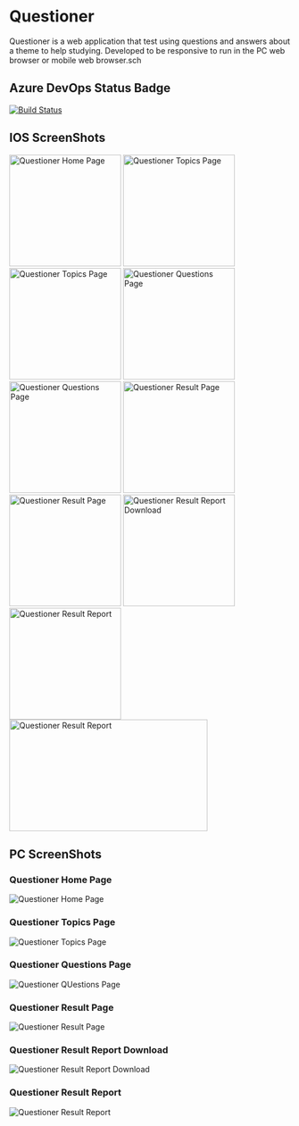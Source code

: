 # Questioner
Questioner is a web application that test using questions and answers about a theme to help studying. Developed to be responsive to run in the PC web browser or mobile web browser.sch

## Azure DevOps Status Badge
[![Build Status](https://dev.azure.com/htapps/GitHub/_apis/build/status/henriq-toledo.questioner?branchName=master)](https://dev.azure.com/htapps/GitHub/_build/latest?definitionId=1&branchName=master)

## IOS ScreenShots

<img src="screenshots/ios/01-questioner-home-page.png" alt="Questioner Home Page" width="200"> <img src="screenshots/ios/02-questioner-topics-page-1.png" alt="Questioner Topics Page" width="200"> <img src="screenshots/ios/03-questioner-topics-page-2.png" alt="Questioner Topics Page" width="200"> <img src="screenshots/ios/04-questioner-questions-page-1.png" alt="Questioner Questions Page" width="200"> <img src="screenshots/ios/05-questioner-questions-page-2.png" alt="Questioner Questions Page" width="200"> <img src="screenshots/ios/06-questioner-result-page-1.png" alt="Questioner Result Page" width="200"> <img src="screenshots/ios/07-questioner-result-page-2.png" alt="Questioner Result Page" width="200"> <img src="screenshots/ios/08-questioner-result-report-download.png" alt="Questioner Result Report Download" width="200"> <img src="screenshots/ios/09-questioner-result-report-1.png" alt="Questioner Result Report" width="200"> <img src="screenshots/ios/10-questioner-result-report-2.png" alt="Questioner Result Report" width="355" height="200"  style="vertical-align:top">

## PC ScreenShots

### Questioner Home Page
<img src="screenshots/pc/01-questioner-home-page.png" alt="Questioner Home Page">

### Questioner Topics Page
<img src="screenshots/pc/02-questioner-topics-page.png" alt="Questioner Topics Page">

### Questioner Questions Page
<img src="screenshots/pc/03-questioner-questions-page.png" alt="Questioner QUestions Page">

### Questioner Result Page
<img src="screenshots/pc/04-questioner-result-page.png" alt="Questioner Result Page">

### Questioner Result Report Download
<img src="screenshots/pc/05-questioner-result-report-download.png" alt="Questioner Result Report Download">

### Questioner Result Report
<img src="screenshots/pc/06-questioner-result-report.png" alt="Questioner Result Report">